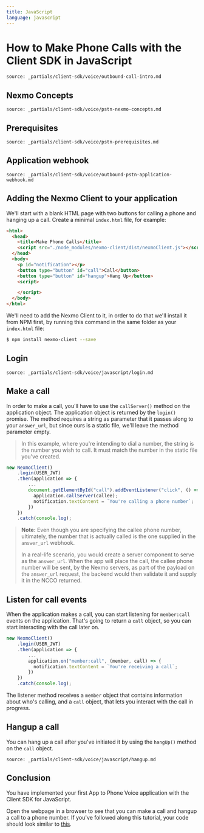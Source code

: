 ```yaml
---
title: JavaScript
language: javascript
---
```


# How to Make Phone Calls with the Client SDK in JavaScript

```partial
source: _partials/client-sdk/voice/outbound-call-intro.md
```

## Nexmo Concepts

```partial
source: _partials/client-sdk/voice/pstn-nexmo-concepts.md
```

## Prerequisites

```partial
source: _partials/client-sdk/voice/pstn-prerequisites.md
```

## Application webhook

```partial
source: _partials/client-sdk/voice/outbound-pstn-application-webhook.md
```

## Adding the Nexmo Client to your application

We'll start with a blank HTML page with two buttons for calling a phone and hanging up a call. Create a minimal `index.html` file, for example:

```html
<html>
  <head>
    <title>Make Phone Calls</title>
    <script src="./node_modules/nexmo-client/dist/nexmoClient.js"></script>
  </head>
  <body>
    <p id="notification"></p>
    <button type="button" id="call">Call</button>
    <button type="button" id="hangup">Hang Up</button>
    <script>

    </script>
  </body>
</html>
```

We'll need to add the Nexmo Client to it, in order to do that we'll install it from NPM first, by running this command in the same folder as your `index.html` file:

```bash
$ npm install nexmo-client --save
```

## Login

```partial
source: _partials/client-sdk/voice/javascript/login.md
```

## Make a call

In order to make a call, you'll have to use the `callServer()` method on the application object. The application object is returned by the `login()` promise. The method requires a string as parameter that it passes along to your `answer_url`, but since ours is a static file, we'll leave the method parameter empty. 

> In this example, where you're intending to dial a number, the string is the number you wish to call. It must match the number in the static file you've created.

```javascript
new NexmoClient()
    .login(USER_JWT)
    .then(application => {
        ...
        document.getElementById("call").addEventListener("click", () => {
          application.callServer(callee);
          notification.textContent = `You're calling a phone number`;
        })
    })
    .catch(console.log);
```

> **Note:**  Even though you are specifying the callee phone number, ultimately, the number that is actually called is the one supplied in the `answer_url` webhook. 
> 
> In a real-life scenario, you would create a server component to serve as the `answer_url`. When the app will place the call, the callee phone number will be sent, by the Nexmo servers, as part of the payload on the `answer_url` request, the backend would then validate it and supply it in the NCCO returned.


## Listen for call events

When the application makes a call, you can start listening for `member:call` events on the application. That's going to return a `call` object, so you can start interacting with the call later on.

```javascript
new NexmoClient()
    .login(USER_JWT)
    .then(application => {
        ...
        application.on("member:call", (member, call) => {
          notification.textContent = `You're receiving a call`;
        })
    })
    .catch(console.log);
```

The listener method receives a `member` object that contains information about who's calling, and a `call` object, that lets you interact with the call in progress.

## Hangup a call

You can hang up a call after you've initiated it by using the `hangUp()` method on the `call` object.

```partial
source: _partials/client-sdk/voice/javascript/hangup.md
```

## Conclusion

You have implemented your first App to Phone Voice application with the Client SDK for JavaScript.

Open the webpage in a browser to see that you can make a call and hangup a call to a phone number. If you've followed along this tutorial, your code should look similar to [this](https://github.com/Nexmo/client-sdk-javascript-make-phone-calls/blob/master/index.html).
